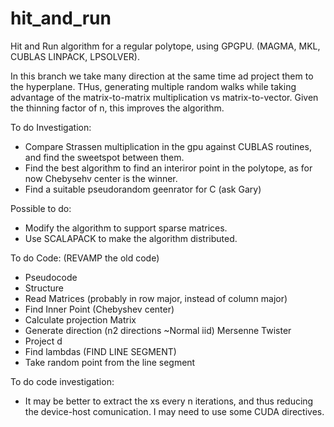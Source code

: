 # hit_and_run
Hit and Run algorithm for a regular polytope, using GPGPU. (MAGMA, MKL, CUBLAS
LINPACK, LPSOLVER).

In this branch we take many direction at the same time ad project them to the
hyperplane. THus, generating multiple random walks while taking advantage of
the matrix-to-matrix multiplication vs matrix-to-vector. Given the thinning
factor of n, this improves the algorithm. 

To do Investigation:
- Compare Strassen multiplication in the gpu against CUBLAS routines, 
and find the sweetspot between them.
- Find the best algorithm to find an interiror point in the polytope, as for now
Chebysehv center is the winner.
- Find a suitable pseudorandom geenrator for C (ask Gary)

Possible to do:
+ Modify the algorithm to support sparse matrices.
+ Use SCALAPACK to make the algorithm distributed.

To do Code: (REVAMP the old code)
+ Pseudocode
+ Structure
+ Read Matrices (probably in row major, instead of column major)
+ Find Inner Point (Chebyshev center)
+ Calculate projection Matrix
+ Generate direction (n2 directions ~Normal iid) Mersenne Twister
+ Project d
+ Find lambdas (FIND LINE SEGMENT)
+ Take random point from the line segment

To do code investigation:
+ It may be better to extract the xs every n iterations, and thus reducing the
device-host comunication. I may need to use some CUDA directives.

